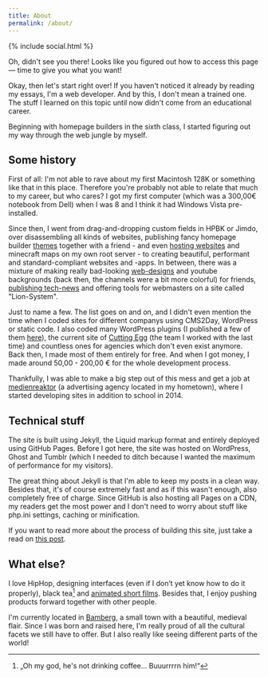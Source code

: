 ```yaml
---
title: About
permalink: /about/
---
```


{% include social.html %}

Oh, didn't see you there! Looks like you figured out how to access this page — time to give you what you want!

Okay, then let's start right over! If you haven't noticed it already by reading my essays, I'm a web developer. And by this, I don't mean a trained one. The stuff I learned on this topic until now didn't come from an educational career.

Beginning with homepage builders in the sixth class, I started figuring out my way through the web jungle by myself.

## Some history

First of all: I'm not able to rave about my first Macintosh 128K or something like that in this place. Therefore you're probably not able to relate that much to my career, but who cares? I got my first computer (which was a 300,00€ notebook from Dell) when I was 8 and I think it had Windows Vista pre-installed.

Since then, I went from drag-and-dropping custom fields in HPBK or Jimdo, over disassembling all kinds of websites, publishing fancy homepage builder [themes][1] together with a friend - and even [hosting websites][2] and minecraft maps on my own root server - to creating beautiful, performant and standard-compliant websites and -apps. In between, there was a mixture of making really bad-looking [web-designs][3] and youtube backgrounds (back then, the channels were a bit more colorful) for friends, [publishing tech-news][4] and offering tools for webmasters on a site called "Lion-System".

Just to name a few. The list goes on and on, and I didn't even mention the time when I coded sites for different companys using CMS2Day, WordPress or static code. I also coded many WordPress plugins (I published a few of them [here][5]), the current site of [Cutting Egg][6] (the team I worked with the last time) and countless ones for agencies which don't even exist anymore. Back then, I made most of them entirely for free. And when I got money, I made around 50,00 - 200,00 € for the whole development process.

Thankfully, I was able to make a big step out of this mess and get a job at [medienreaktor][7] (a advertising agency located in my hometown), where I started developing sites in addition to school in 2014.

## Technical stuff

The site is built using Jekyll, the Liquid markup format and entirely deployed using GitHub Pages. Before I got here, the site was hosted on WordPress, Ghost and Tumblr (which I needed to ditch because I wanted the maximum of performance for my visitors).

The great thing about Jekyll is that I'm able to keep my posts in a clean way. Besides that, it's of course extremely fast and as if this wasn't enough, also completely free of charge. Since GitHub is also hosting all Pages on a CDN, my readers get the most power and I don't need to worry about stuff like php.ini settings, caching or minification.

If you want to read more about the process of building this site, just take a read on [this post][8].

## What else?

I love HipHop, designing interfaces (even if I don’t yet know how to do it properly), black tea[^1] and [animated short films][9]. Besides that, I enjoy pushing products forward together with other people.

I'm currently located in [Bamberg][10], a small town with a beautiful, medieval flair. Since I was born and raised here, I'm really proud of all the cultural facets we still have to offer. But I also really like seeing different parts of the world!

[1]: https://web.archive.org/web/20120522085245/http://www.omba.de.tl/
[2]: http://frewhost.net
[3]: http://imgur.com/a/86BOc
[4]: https://web.archive.org/web/20120908132601/http://www.medientipps.com/
[5]: https://profiles.wordpress.org/mindrun#content-plugins
[6]: http://cuttingegg.de
[7]: http://medienreaktor.de
[8]: /notes/v2
[9]: https://vimeo.com/album/3599603
[10]: /assets/static/bamberg.jpg

[^1]: „Oh my god, he's not drinking coffee... Buuurrrrn him!“
